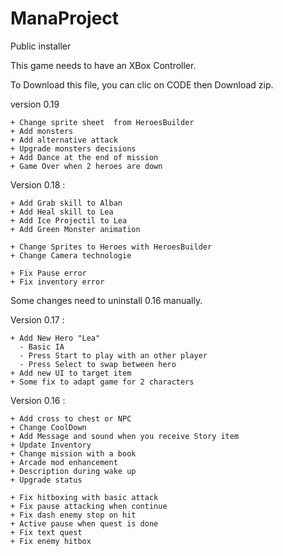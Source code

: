 # ManaProject
Public installer

This game needs to have an XBox Controller.

To Download this file, you can clic on CODE then Download zip.

version 0.19
```
+ Change sprite sheet  from HeroesBuilder
+ Add monsters
+ Add alternative attack
+ Upgrade monsters decisions
+ Add Dance at the end of mission
+ Game Over when 2 heroes are down
```

Version 0.18 :
```
+ Add Grab skill to Alban
+ Add Heal skill to Lea
+ Add Ice Projectil to Lea
+ Add Green Monster animation

+ Change Sprites to Heroes with HeroesBuilder
+ Change Camera technologie

+ Fix Pause error
+ Fix inventory error
```

Some changes need to uninstall 0.16 manually.

Version 0.17 :
```
+ Add New Hero "Lea"
  - Basic IA
  - Press Start to play with an other player
  - Press Select to swap between hero
+ Add new UI to target item
+ Some fix to adapt game for 2 characters
```

Version 0.16 :
```
+ Add cross to chest or NPC
+ Change CoolDown
+ Add Message and sound when you receive Story item
+ Update Inventory
+ Change mission with a book
+ Arcade mod enhancement
+ Description during wake up
+ Upgrade status

+ Fix hitboxing with basic attack
+ Fix pause attacking when continue
+ Fix dash enemy stop on hit
+ Active pause when quest is done
+ Fix text quest
+ Fix enemy hitbox
```
